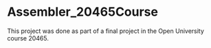 # Assembler_20465Course
This project was done as part of a final project in the Open University course 20465.
